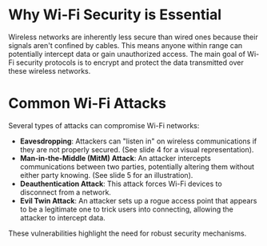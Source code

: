 # Why Wi-Fi Security is Essential
Wireless networks are inherently less secure than wired ones because their signals aren't confined by cables. This means anyone within range can potentially intercept data or gain unauthorized access. The main goal of Wi-Fi security protocols is to encrypt and protect the data transmitted over these wireless networks.

# Common Wi-Fi Attacks

Several types of attacks can compromise Wi-Fi networks:
- **Eavesdropping**: Attackers can "listen in" on wireless communications if they are not properly secured. (See slide 4 for a visual representation).
- **Man-in-the-Middle (MitM) Attack**: An attacker intercepts communications between two parties, potentially altering them without either party knowing. (See slide 5 for an illustration).
- **Deauthentication Attack**: This attack forces Wi-Fi devices to disconnect from a network.
- **Evil Twin Attack**: An attacker sets up a rogue access point that appears to be a legitimate one to trick users into connecting, allowing the attacker to intercept data.
    

These vulnerabilities highlight the need for robust security mechanisms.